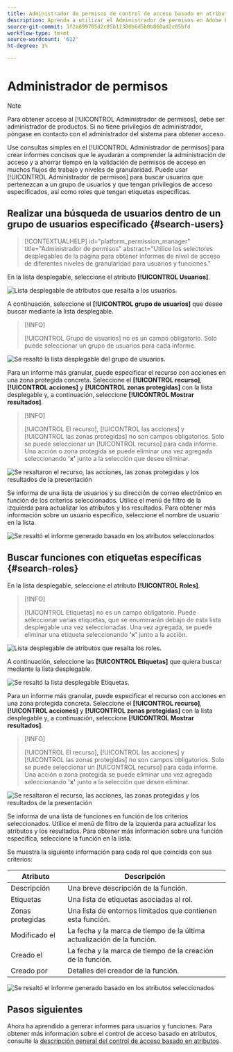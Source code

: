 ```yaml
---
title: Administrador de permisos de control de acceso basado en atributos
description: Aprenda a utilizar el Administrador de permisos en Adobe Experience Platform para generar informes y validar permisos de acceso.
source-git-commit: 3f2a899705d2c05b12300b6d5b0b860ad2c05bfd
workflow-type: tm+mt
source-wordcount: '612'
ht-degree: 1%

---
```


# Administrador de permisos

>[!NOTE]
>
>Para obtener acceso al [!UICONTROL Administrador de permisos], debe ser administrador de productos. Si no tiene privilegios de administrador, póngase en contacto con el administrador del sistema para obtener acceso.

Use consultas simples en el [!UICONTROL Administrador de permisos] para crear informes concisos que le ayudarán a comprender la administración de acceso y a ahorrar tiempo en la validación de permisos de acceso en muchos flujos de trabajo y niveles de granularidad. Puede usar [!UICONTROL Administrador de permisos] para buscar usuarios que pertenezcan a un grupo de usuarios y que tengan privilegios de acceso especificados, así como roles que tengan etiquetas específicas.

## Realizar una búsqueda de usuarios dentro de un grupo de usuarios especificado {#search-users}

>[!CONTEXTUALHELP]
>id="platform_permission_manager"
>title="Administrador de permisos"
>abstract="Utilice los selectores desplegables de la página para obtener informes de nivel de acceso de diferentes niveles de granularidad para usuarios y funciones."
<!-- >additional-url="https://experienceleague.adobe.com/docs/experience-platform/access-control/abac/permissions-manager/permissions.html" text="Permission manager" -->

En la lista desplegable, seleccione el atributo **[!UICONTROL Usuarios]**.

![Lista desplegable de atributos que resalta a los usuarios.](../../images/permission-manager/users-select.png)

A continuación, seleccione el **[!UICONTROL grupo de usuarios]** que desee buscar mediante la lista desplegable.

>[!INFO]
>
>[!UICONTROL Grupo de usuarios] no es un campo obligatorio. Solo puede seleccionar un grupo de usuarios para cada informe.

![Se resaltó la lista desplegable del grupo de usuarios.](../../images/permission-manager/user-group-select.png)

Para un informe más granular, puede especificar el recurso con acciones en una zona protegida concreta. Seleccione el **[!UICONTROL recurso]**, **[!UICONTROL acciones]** y **[!UICONTROL zonas protegidas]** con la lista desplegable y, a continuación, seleccione **[!UICONTROL Mostrar resultados]**.

>[!INFO]
>
>[!UICONTROL El recurso], [!UICONTROL las acciones] y [!UICONTROL las zonas protegidas] no son campos obligatorios. Solo se puede seleccionar un [!UICONTROL recurso] para cada informe. Una acción o zona protegida se puede eliminar una vez agregada seleccionando **&#39;x&#39;** junto a la selección que desee eliminar.

![Se resaltaron el recurso, las acciones, las zonas protegidas y los resultados de la presentación](../../images/permission-manager/users-additional-attributes-select.png)

Se informa de una lista de usuarios y su dirección de correo electrónico en función de los criterios seleccionados. Utilice el menú de filtro de la izquierda para actualizar los atributos y los resultados. Para obtener más información sobre un usuario específico, seleccione el nombre de usuario en la lista.

![Se resaltó el informe generado basado en los atributos seleccionados](../../images/permission-manager/users-report.png)

## Buscar funciones con etiquetas específicas {#search-roles}

En la lista desplegable, seleccione el atributo **[!UICONTROL Roles]**.

>[!INFO]
>
>[!UICONTROL Etiquetas] no es un campo obligatorio. Puede seleccionar varias etiquetas, que se enumerarán debajo de esta lista desplegable una vez seleccionadas. Una vez agregada, se puede eliminar una etiqueta seleccionando **&#39;x&#39;** junto a la acción.

![Lista desplegable de atributos que resalta los roles.](../../images/permission-manager/roles-select.png)

A continuación, seleccione las **[!UICONTROL Etiquetas]** que quiera buscar mediante la lista desplegable.

![Se resaltó la lista desplegable Etiquetas.](../../images/permission-manager/roles-labels-select.png)

Para un informe más granular, puede especificar el recurso con acciones en una zona protegida concreta. Seleccione el **[!UICONTROL recurso]**, **[!UICONTROL acciones]** y **[!UICONTROL zonas protegidas]** con la lista desplegable y, a continuación, seleccione **[!UICONTROL Mostrar resultados]**.

>[!INFO]
>
>[!UICONTROL El recurso], [!UICONTROL las acciones] y [!UICONTROL las zonas protegidas] no son campos obligatorios. Solo se puede seleccionar un [!UICONTROL recurso] para cada informe. Una acción o zona protegida se puede eliminar una vez agregada seleccionando **&#39;x&#39;** junto a la selección que desee eliminar.

![Se resaltaron el recurso, las acciones, las zonas protegidas y los resultados de la presentación](../../images/permission-manager/roles-additional-attributes-select.png)

Se informa de una lista de funciones en función de los criterios seleccionados. Utilice el menú de filtro de la izquierda para actualizar los atributos y los resultados. Para obtener más información sobre una función específica, seleccione la función en la lista.

Se muestra la siguiente información para cada rol que coincida con sus criterios:

| Atributo | Descripción |
| --- | --- |
| Descripción | Una breve descripción de la función. |
| Etiquetas | Una lista de etiquetas asociadas al rol. |
| Zonas protegidas | Una lista de entornos limitados que contienen esta función. |
| Modificado el | La fecha y la marca de tiempo de la última actualización de la función. |
| Creado el | La fecha y la marca de tiempo de la creación de la función. |
| Creado por | Detalles del creador de la función. |

![Se resaltó el informe generado basado en los atributos seleccionados](../../images/permission-manager/roles-report.png)

## Pasos siguientes

Ahora ha aprendido a generar informes para usuarios y funciones. Para obtener más información sobre el control de acceso basado en atributos, consulte la [descripción general del control de acceso basado en atributos](../overview.md).
